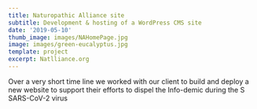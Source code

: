 ```yaml
---
title: Naturopathic Alliance site
subtitle: Development & hosting of a WordPress CMS site
date: '2019-05-10'
thumb_image: images/NAHomePage.jpg
image: images/green-eucalyptus.jpg
template: project
excerpt: Natlliance.org
---
```

Over a very short time line we worked with our client to build and deploy a new website to support their efforts to dispel the Info-demic during the S SARS-CoV-2 virus
